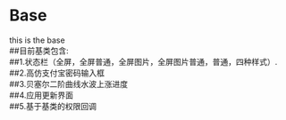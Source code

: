 # Base
this is the base  
##目前基类包含:  
##1.状态栏（全屏，全屏普通，全屏图片，全屏图片普通，普通，四种样式）.  
##2.高仿支付宝密码输入框  
##3.贝塞尔二阶曲线水波上涨进度  
##4.应用更新界面  
##5.基于基类的权限回调
